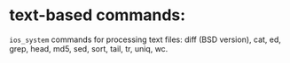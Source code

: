 # text-based commands:

`ios_system` commands for processing text files: diff (BSD version), cat, ed, grep, head, md5, sed, sort, tail, tr, uniq, wc.
